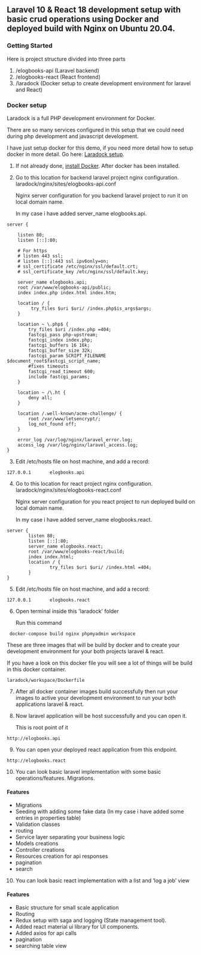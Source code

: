 ## Laravel 10 & React 18 development setup with basic crud operations using Docker and deployed build with Nginx on Ubuntu 20.04.

### Getting Started

Here is project structure divided into three parts

1. /elogbooks-api (Laravel backend)
2. /elogbooks-react (React frontend) 
3. /laradock (Docker setup to create development environment for laravel and React)

### Docker setup

Laradock is a full PHP development environment for Docker.

There are so many services configured in this setup that we could need during php development and javascript development.

I have just setup docker for this demo, if you need more detail how to setup docker in more detail. Go here: [Laradock setup](https://laradock.io/).

1. If not already done, [install Docker](https://docs.docker.com/get-docker/). After docker has been installed.
2. Go to this location for backend laravel project nginx configuration. laradock/nginx/sites/elogbooks-api.conf 

    Nginx server configuration for you backend laravel project to run it on local domain name.

    In my case i have added server_name elogbooks.api.
```
server {

    listen 80;
    listen [::]:80;

    # For https
    # listen 443 ssl;
    # listen [::]:443 ssl ipv6only=on;
    # ssl_certificate /etc/nginx/ssl/default.crt;
    # ssl_certificate_key /etc/nginx/ssl/default.key;

    server_name elogbooks.api;
    root /var/www/elogbooks-api/public;
    index index.php index.html index.htm;

    location / {
         try_files $uri $uri/ /index.php$is_args$args;
    }

    location ~ \.php$ {
        try_files $uri /index.php =404;
        fastcgi_pass php-upstream;
        fastcgi_index index.php;
        fastcgi_buffers 16 16k;
        fastcgi_buffer_size 32k;
        fastcgi_param SCRIPT_FILENAME $document_root$fastcgi_script_name;
        #fixes timeouts
        fastcgi_read_timeout 600;
        include fastcgi_params;
    }

    location ~ /\.ht {
        deny all;
    }

    location /.well-known/acme-challenge/ {
        root /var/www/letsencrypt/;
        log_not_found off;
    }

    error_log /var/log/nginx/laravel_error.log;
    access_log /var/log/nginx/laravel_access.log;
}
```

3. Edit /etc/hosts file on host machine, and add a record:
```
127.0.0.1       elogbooks.api
```
4. Go to this location for react project nginx configuration. laradock/nginx/sites/elogbooks-react.conf 

    Nginx server configuration for you react project to run deployed build on local domain name.

    In my case i have added server_name elogbooks.react.
```
server {
        listen 80;
        listen [::]:80;
        server_name elogbooks.react;
        root /var/www/elogbooks-react/build;
        index index.html;
        location / {
                try_files $uri $uri/ /index.html =404;
        }
}
```
5. Edit /etc/hosts file on host machine, and add a record:
```
127.0.0.1       elogbooks.react
```
6. Open terminal inside this 'laradock' folder

   Run this command
```
 docker-compose build nginx phpmyadmin workspace
```

These are three images that will be build by docker and to create your development environment for your both projects laravel & react.

If you have a look on this docker file you will see a lot of things will be build in this docker container.
```
laradock/workspace/Dockerfile
```
7. After all docker container images build successfully then run your images to active your development environment to run your both applications laravel & react.

8. Now laravel application will be host successfully and you can open it.

   This is root point of it
```
http://elogbooks.api
```
9. You can open your deployed react application from this endpoint.
```
http://elogbooks.react
```

10. You can look basic laravel implementation with some basic operations/features.
    Migrations.

#### Features

* Migrations
* Seeding with adding some fake data (In my case i have added some entries in properties table)
* Validation classes
* routing
* Service layer separating your business logic
* Models creations
* Controller creations
* Resources creation for api responses
* pagination
* search

10. You can look basic react implementation with a list and
‘log a job’ view
   
#### Features
* Basic structure for small scale application
* Routing
* Redux setup with saga and logging (State management tool).
* Added react material ui library for UI components.
* Added axios for api calls
* pagination
* searching table view